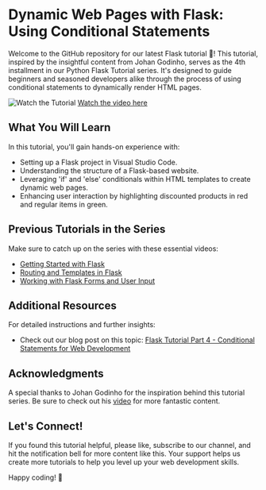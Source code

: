 # Dynamic Web Pages with Flask: Using Conditional Statements

Welcome to the GitHub repository for our latest Flask tutorial 🚀! This tutorial, inspired by the insightful content from Johan Godinho, serves as the 4th installment in our Python Flask Tutorial series. It's designed to guide beginners and seasoned developers alike through the process of using conditional statements to dynamically render HTML pages.

![Watch the Tutorial](http://img.youtube.com/vi/6zwmsUAs3ec/0.jpg)
[Watch the video here](https://www.youtube.com/watch?v=6zwmsUAs3ec&t=1s)

## What You Will Learn

In this tutorial, you'll gain hands-on experience with:
- Setting up a Flask project in Visual Studio Code.
- Understanding the structure of a Flask-based website.
- Leveraging 'if' and 'else' conditionals within HTML templates to create dynamic web pages.
- Enhancing user interaction by highlighting discounted products in red and regular items in green.

## Previous Tutorials in the Series

Make sure to catch up on the series with these essential videos:
- [Getting Started with Flask](https://youtu.be/IopnRGKi_Tg?feature=shared)
- [Routing and Templates in Flask](https://youtu.be/nKFOn08zd2c?feature=shared)
- [Working with Flask Forms and User Input](https://youtu.be/P3XnGLDzQO0?feature=shared)

## Additional Resources

For detailed instructions and further insights:
- Check out our blog post on this topic: [Flask Tutorial Part 4 - Conditional Statements for Web Development](https://blog.netrva.com/flask-tutorial-part-4-conditional-statements-for-web-development)

## Acknowledgments

A special thanks to Johan Godinho for the inspiration behind this tutorial series. Be sure to check out his [video](https://www.youtube.com/watch?v=p_JD-HnkmuY&list=PLIbZb2AYMPrXcC8BsXy_dyIwHBVASsXtM&index=4) for more fantastic content.

## Let's Connect!

If you found this tutorial helpful, please like, subscribe to our channel, and hit the notification bell for more content like this. Your support helps us create more tutorials to help you level up your web development skills.

Happy coding! 🎉
